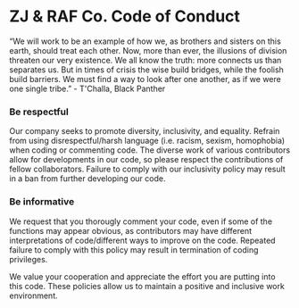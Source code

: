 # ZJ & RAF Co. Code of Conduct

“We will work to be an example of how we, as brothers and sisters on this earth, should treat each other. Now, more than ever, the illusions of division threaten our very existence. We all know the truth: more connects us than separates us. But in times of crisis the wise build bridges, while the foolish build barriers. We must find a way to look after one another, as if we were one single tribe.” - T'Challa, Black Panther

### Be respectful
Our company seeks to promote diversity, inclusivity, and equality. Refrain from using disrespectful/harsh language (i.e. racism, sexism, homophobia) when coding or commenting code. The diverse work of various contributors allow for developments in our code, so please respect the contributions of fellow collaborators. Failure to comply with our inclusivity policy may result in a ban from further developing our code.

### Be informative
We request that you thorougly comment your code, even if some of the functions may appear obvious, as contributors may have different interpretations of code/different ways to improve on the code. Repeated failure to comply with this policy may result in termination of coding privileges.

We value your cooperation and appreciate the effort you are putting into this code. These policies allow us to maintain a positive and inclusive work environment.